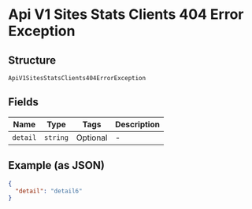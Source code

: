 
# Api V1 Sites Stats Clients 404 Error Exception

## Structure

`ApiV1SitesStatsClients404ErrorException`

## Fields

| Name | Type | Tags | Description |
|  --- | --- | --- | --- |
| `detail` | `string` | Optional | - |

## Example (as JSON)

```json
{
  "detail": "detail6"
}
```

